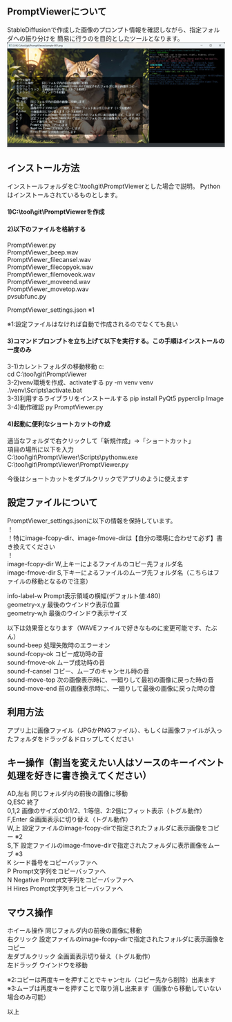 ## PromptViewerについて
StableDiffusionで作成した画像のプロンプト情報を確認しながら、指定フォルダへの振り分けを
簡易に行うのを目的としたツールとなります。
![PromptViewer-image](docs/PromptViewer-image.jpg)

## インストール方法
インストールフォルダをC:\tool\git\PromptViewerとした場合で説明。
Pythonはインストールされているものとします。

#### 1)C:\tool\git\PromptViewerを作成
#### 2)以下のファイルを格納する
  PromptViewer.py  
  PromptViewer_beep.wav  
  PromptViewer_filecansel.wav  
  PromptViewer_filecopyok.wav  
  PromptViewer_filemoveok.wav  
  PromptViewer_moveend.wav  
  PromptViewer_movetop.wav  
  pvsubfunc.py  
  
  PromptViewer_settings.json    ※1

※1:設定ファイルはなければ自動で作成されるのでなくても良い
  
#### 3)コマンドプロンプトを立ち上げて以下を実行する。この手順はインストールの一度のみ
  3-1)カレントフォルダの移動移動
    c:  
    cd C:\tool\git\PromptViewer  
  3-2)venv環境を作成、activateする
    py -m venv venv  
    .\venv\Scripts\activate.bat  
  3-3)利用するライブラリをインストールする
    pip install PyQt5 pyperclip Image  
  3-4)動作確認
    py PromptViewer.py  

#### 4)起動に便利なショートカットの作成
  適当なフォルダで右クリックして「新規作成」->「ショートカット」  
  項目の場所に以下を入力  
  C:\tool\git\PromptViewer\Scripts\pythonw.exe C:\tool\git\PromptViewer\PromptViewer.py  
  
  今後はショートカットをダブルクリックでアプリのように使えます  

## 設定ファイルについて
PromptViewer_settings.jsonに以下の情報を保持しています。  
！  
！特にimage-fcopy-dir、image-fmove-dirは【自分の環境に合わせて必ず】書き換えてください  
！  
image-fcopy-dir   W,上キーによるファイルのコピー先フォルダ名  
image-fmove-dir   S,下キーによるファイルのムーブ先フォルダ名（こちらはファイルの移動となるので注意）  

info-label-w      Prompt表示領域の横幅(デフォルト値:480)  
geometry-x,y      最後のウインドウ表示位置  
geometry-w,h      最後のウインドウ表示サイズ  

以下は効果音となります（WAVEファイルで好きなものに変更可能です、たぶん）  
sound-beep        処理失敗時のエラーオン  
sound-fcopy-ok    コピー成功時の音  
sound-fmove-ok    ムーブ成功時の音  
sound-f-cansel    コピー、ムーブのキャンセル時の音  
sound-move-top    次の画像表示時に、一廻りして最初の画像に戻った時の音  
sound-move-end    前の画像表示時に、一廻りして最後の画像に戻った時の音  

## 利用方法
アプリ上に画像ファイル（JPGかPNGファイル）、もしくは画像ファイルが入ったフォルダをドラッグ＆ドロップしてください

## キー操作（割当を変えたい人はソースのキーイベント処理を好きに書き換えてください）
AD,左右   同じフォルダ内の前後の画像に移動  
Q,ESC     終了  
0,1,2     画像のサイズの0:1/2、1:等倍、2:2倍にフィット表示（トグル動作）  
F,Enter   全画面表示に切り替え（トグル動作）  
W,上      設定ファイルのimage-fcopy-dirで指定されたフォルダに表示画像をコピー ※2  
S,下      設定ファイルのimage-fmove-dirで指定されたフォルダに表示画像をムーブ ※3  
K         シード番号をコピーバッファへ  
P         Prompt文字列をコピーバッファへ  
N         Negative Prompt文字列をコピーバッファへ  
H         Hires Prompt文字列をコピーバッファへ  

## マウス操作
ホイール操作      同じフォルダ内の前後の画像に移動  
右クリック        設定ファイルのimage-fcopy-dirで指定されたフォルダに表示画像をコピー  
左ダブルクリック  全画面表示切り替え（トグル動作）  
左ドラッグ        ウインドウを移動  

※2:コピーは再度キーを押すことでキャンセル（コピー先から削除）出来ます  
※3:ムーブは再度キーを押すことで取り消し出来ます（画像から移動していない場合のみ可能）  

以上

